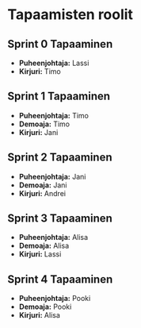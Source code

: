# Tapaamisten roolit

## Sprint 0 Tapaaminen

- **Puheenjohtaja:** Lassi
- **Kirjuri:** Timo

## Sprint 1 Tapaaminen

- **Puheenjohtaja:** Timo
- **Demoaja:** Timo
- **Kirjuri:** Jani

## Sprint 2 Tapaaminen

- **Puheenjohtaja:** Jani
- **Demoaja:** Jani
- **Kirjuri:** Andrei

## Sprint 3 Tapaaminen

- **Puheenjohtaja:** Alisa
- **Demoaja:** Alisa
- **Kirjuri:** Lassi

## Sprint 4 Tapaaminen

- **Puheenjohtaja:** Pooki
- **Demoaja:** Pooki
- **Kirjuri:** Alisa
